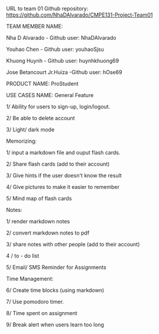 URL to team 01 Github repository: https://github.com/NhaDAlvarado/CMPE131-Project-Team01

TEAM MEMBER NAME:

Nha D Alvarado - Github user: NhaDAlvarado

Youhao Chen 	- Github user: youhaoSjsu

Khuong Huynh   - Github user: huynhkhuong69

Jose Betancourt Jr.Huiza -Github user: hOse69

PRODUCT NAME: ProStudent

USE CASES NAME:
 General Feature

1/ Ability for users to sign-up, login/logout.

2/ Be able to delete account

3/ Light/ dark mode

 Memorizing: 

1/ input a markdown file and ouput flash cards.

2/ Share flash cards (add to their account)

3/ Give hints if the user doesn't know the result

4/ Give pictures to make it easier to remember

5/ Mind map of flash cards

Notes:

1/ render markdown notes

2/ convert markdown notes to pdf

3/ share notes with other people (add to their account)

4 / to - do list

5/ Email/ SMS Reminder for Assignments

Time Management:

6/ Create time blocks (using markdown)

7/ Use pomodoro timer.

8/ Time spent on assignment

9/ Break alert when users learn too long

